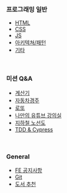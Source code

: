 ### 프로그래밍 일반
- [HTML]()
- [CSS]()
- [JS]()
- [아키텍쳐/패턴]()
- [기타]()
<br />

### 미션 Q&A
- [계산기]()
- [자동차경주]()
- [로또]()
- [나만의 유튜브 강의실]()
- [지하철 노선도]()
- [TDD & Cypress]()
<br />

### General
- [FE 공지사항]()
- [Git]()
- [도서 추천]()
